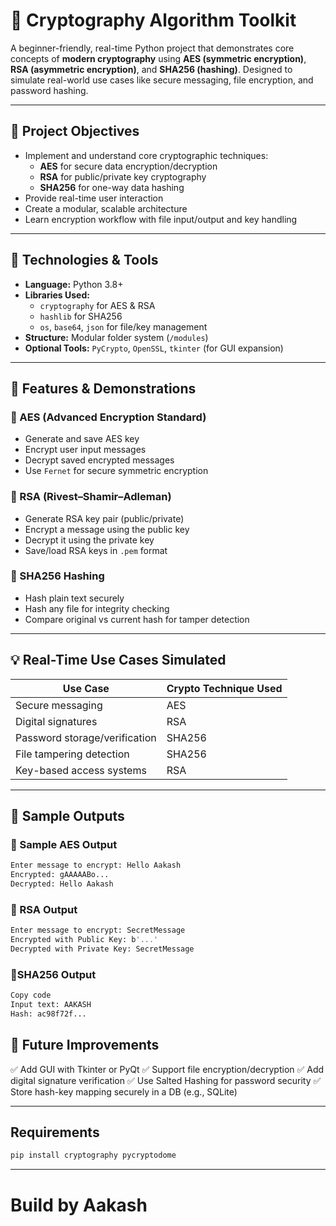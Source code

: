 # 🔐 Cryptography Algorithm Toolkit

A beginner-friendly, real-time Python project that demonstrates core concepts of **modern cryptography** using **AES (symmetric encryption)**, **RSA (asymmetric encryption)**, and **SHA256 (hashing)**. Designed to simulate real-world use cases like secure messaging, file encryption, and password hashing.

---

## 📌 Project Objectives

- Implement and understand core cryptographic techniques:
  - **AES** for secure data encryption/decryption
  - **RSA** for public/private key cryptography
  - **SHA256** for one-way data hashing
- Provide real-time user interaction
- Create a modular, scalable architecture
- Learn encryption workflow with file input/output and key handling

---

## 🧰 Technologies & Tools

- **Language:** Python 3.8+
- **Libraries Used:**
  - `cryptography` for AES & RSA
  - `hashlib` for SHA256
  - `os`, `base64`, `json` for file/key management
- **Structure:** Modular folder system (`/modules`)
- **Optional Tools:** `PyCrypto`, `OpenSSL`, `tkinter` (for GUI expansion)

---

## 🧪 Features & Demonstrations

### 🔐 AES (Advanced Encryption Standard)
- Generate and save AES key
- Encrypt user input messages
- Decrypt saved encrypted messages
- Use `Fernet` for secure symmetric encryption

### 🔑 RSA (Rivest–Shamir–Adleman)
- Generate RSA key pair (public/private)
- Encrypt a message using the public key
- Decrypt it using the private key
- Save/load RSA keys in `.pem` format

### 🔁 SHA256 Hashing
- Hash plain text securely
- Hash any file for integrity checking
- Compare original vs current hash for tamper detection

---

## 💡 Real-Time Use Cases Simulated

| Use Case                    | Crypto Technique Used |
|----------------------------|------------------------|
| Secure messaging           | AES                    |
| Digital signatures         | RSA                    |
| Password storage/verification | SHA256             |
| File tampering detection   | SHA256                 |
| Key-based access systems   | RSA                    |

---

## 🧪 Sample Outputs

### 🔐 Sample AES Output

```bash
Enter message to encrypt: Hello Aakash
Encrypted: gAAAAABo...
Decrypted: Hello Aakash
```

### 🔐 RSA Output

```bash
Enter message to encrypt: SecretMessage
Encrypted with Public Key: b'...'
Decrypted with Private Key: SecretMessage
```

### 🔐SHA256 Output

```bash
Copy code
Input text: AAKASH
Hash: ac98f72f...
```

## 📌 Future Improvements

✅ Add GUI with Tkinter or PyQt
✅ Support file encryption/decryption
✅ Add digital signature verification
✅ Use Salted Hashing for password security
✅ Store hash-key mapping securely in a DB (e.g., SQLite)

---

## Requirements 

```bash
pip install cryptography pycryptodome
```

---

# Build by Aakash


